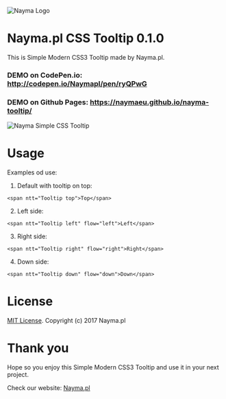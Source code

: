 ![Nayma Logo](https://nayma.pl/img/logo-naymapl-color-web.svg)

# Nayma.pl CSS Tooltip 0.1.0

This is Simple Modern CSS3 Tooltip made by Nayma.pl.

### DEMO on CodePen.io: http://codepen.io/Naymapl/pen/ryQPwG

### DEMO on Github Pages:  https://naymaeu.github.io/nayma-tooltip/

![Nayma Simple CSS Tooltip](https://blog.nayma.pl/content/images/2017/07/nayma-tooltip-show.gif)


# Usage

Examples od use:

1. Default with tooltip on top:
```
<span ntt="Tooltip top">Top</span>
```

2. Left side:
```
<span ntt="Tooltip left" flow="left">Left</span>
```

3. Right side:
```
<span ntt="Tooltip right" flow="right">Right</span>
```

4. Down side:
```
<span ntt="Tooltip down" flow="down">Down</span>
```

# License

[MIT License](https://gitlab.com/naymapl/nayma-tooltip/blob/master/LICENSE). Copyright (c) 2017 Nayma.pl

# Thank you

Hope so you enjoy this Simple Modern CSS3 Tooltip and use it in your next project.

Check our website: [Nayma.pl](https://nayma.pl)